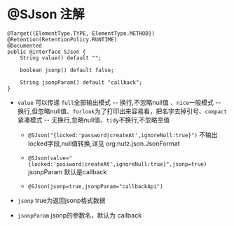 # @SJson 注解

~~~
@Target({ElementType.TYPE, ElementType.METHOD})
@Retention(RetentionPolicy.RUNTIME)
@Documented
public @interface SJson {
    String value() default "";

    boolean jsonp() default false;

    String jsonpParam() default "callback";
}
~~~

* `value` 可以传递 `full`全部输出模式 -- 换行,不忽略null值 、`nice`一般模式 -- 换行,但忽略null值、`forlook`为了打印出来容易看，把名字去掉引号、`compact`紧凑模式 -- 无换行,忽略null值、`tidy`不换行,不忽略空值
  - `@SJson("{locked:'password|createAt',ignoreNull:true}")`
    不输出locked字段,null值转换,详见 org.nutz.json.JsonFormat

  - `@SJson(value="{locked:'password|createAt',ignoreNull:true}",jsonp=true)`
    jsonpParam 默认是callback

  - `@SJson(jsonp=true,jsonpParam="callbackApi")`

* `jsonp` true为返回jsonp格式数据
* `jsonpParam` jsonp的参数名，默认为 callback
